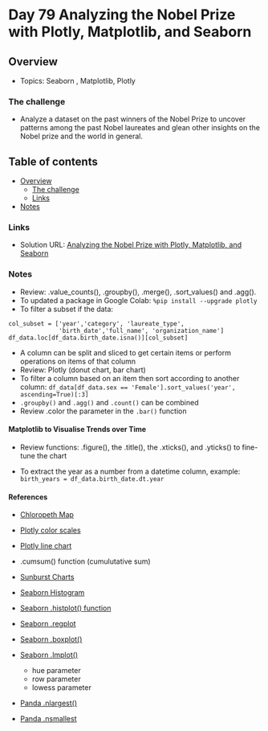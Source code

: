 # Day 79 Analyzing the Nobel Prize with Plotly, Matplotlib, and Seaborn

## Overview

- Topics: Seaborn , Matplotlib, Plotly


### The challenge

- Analyze a dataset on the past winners of the Nobel Prize to uncover patterns among the past Nobel laureates and glean other insights on the Nobel prize and the world in general.

## Table of contents

- [Overview](#overview)
  - [The challenge](#the-challenge)
  - [Links](#links)
- [Notes](#notes)

### Links

- Solution URL: [Analyzing the Nobel Prize with Plotly, Matplotlib, and Seaborn](https://github.com/Mikerniker/100_Days_of_Python/tree/main/Day79)


###  Notes
- Review: .value_counts(), .groupby(), .merge(), .sort_values() and .agg().
- To updated a package in Google Colab: ```%pip install --upgrade plotly```
- To filter a subset if the data:
```
col_subset = ['year','category', 'laureate_type',
              'birth_date','full_name', 'organization_name']
df_data.loc[df_data.birth_date.isna()][col_subset]
```
- A column can be split and sliced to get certain items or perform operations on items of that column
- Review: Plotly (donut chart, bar chart)
- To filter a column based on an item then sort according to another column:
```df_data[df_data.sex == 'Female'].sort_values('year', ascending=True)[:3]``` 
- ```.groupby()``` and ```.agg()``` and ```.count()``` can be combined
- Review .color the parameter in the ```.bar()``` function

#### Matplotlib to Visualise Trends over Time

- Review functions: .figure(), the .title(), the .xticks(), and .yticks() to fine-tune the chart

- To extract the year as a number from a datetime column, example: ```birth_years = df_data.birth_date.dt.year```

#### References
- [Chloropeth Map](https://plotly.com/python/choropleth-maps/)
- [Plotly color scales](https://plotly.com/python/builtin-colorscales/)
- [Plotly line chart](https://plotly.com/python/line-charts/)
- .cumsum() function (cumulutative sum)

- [Sunburst Charts](https://plotly.com/python/sunburst-charts/)
- [Seaborn Histogram](https://seaborn.pydata.org/generated/seaborn.histplot.html)
- [Seaborn .histplot() function](https://seaborn.pydata.org/generated/seaborn.histplot.html)
- [Seaborn .regplot ](https://seaborn.pydata.org/generated/seaborn.regplot.html?highlight=regplot#seaborn.regplot)
- [Seaborn .boxplot()](https://seaborn.pydata.org/generated/seaborn.boxplot.html?highlight=boxplot#seaborn.boxplot)
- [Seaborn .lmplot()](https://seaborn.pydata.org/generated/seaborn.lmplot.html?highlight=lmplot#seaborn.lmplot)
  - hue parameter
  - row parameter
  - lowess parameter

- [Panda .nlargest()](https://pandas.pydata.org/docs/reference/api/pandas.DataFrame.nlargest.html)
- [Panda .nsmallest](https://pandas.pydata.org/docs/reference/api/pandas.DataFrame.nsmallest.html)
